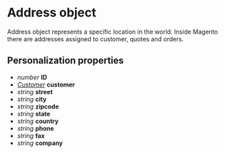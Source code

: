 # Address object

Address object represents a specific location in the world. Inside Magento there are addresses assigned to customer, quotes and orders. 

## Personalization properties

- _number_ **ID**
- _[Customer](magento/documentation/Customer.md)_ **customer**
- _string_ **street**
- _string_ **city**
- _string_ **zipcode**
- _string_ **state**
- _string_ **country**
- _string_ **phone**
- _string_ **fax**
- _string_ **company**
